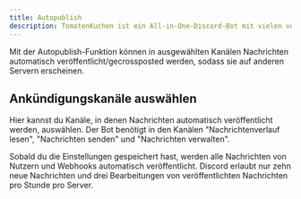 ```yaml
---
title: Autopublish
description: TomatenKuchen ist ein All-in-One-Discord-Bot mit vielen verschiedenen Funktionen. Mit Autopublish können Nachrichten in Ankündigungskanälen automatisch veröffentlicht werden.
---
```


Mit der Autopublish-Funktion können in ausgewählten Kanälen Nachrichten automatisch veröffentlicht/gecrossposted werden, sodass sie auf anderen Servern erscheinen.

## Ankündigungskanäle auswählen

Hier kannst du Kanäle, in denen Nachrichten automatisch veröffentlicht werden, auswählen. Der Bot benötigt in den Kanälen "Nachrichtenverlauf lesen", "Nachrichten senden" und "Nachrichten verwalten".

Sobald du die Einstellungen gespeichert hast, werden alle Nachrichten von Nutzern und Webhooks automatisch veröffentlicht.
Discord erlaubt nur zehn neue Nachrichten und drei Bearbeitungen von veröffentlichten Nachrichten pro Stunde pro Server.

